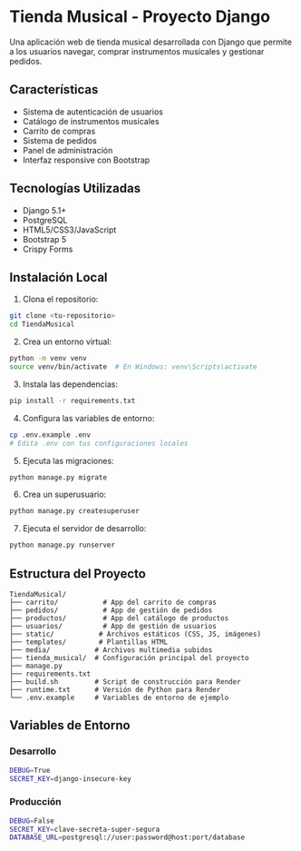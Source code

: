# Tienda Musical - Proyecto Django

Una aplicación web de tienda musical desarrollada con Django que permite a los usuarios navegar, comprar instrumentos musicales y gestionar pedidos.

## Características

- Sistema de autenticación de usuarios
- Catálogo de instrumentos musicales
- Carrito de compras
- Sistema de pedidos
- Panel de administración
- Interfaz responsive con Bootstrap

## Tecnologías Utilizadas

- Django 5.1+
- PostgreSQL
- HTML5/CSS3/JavaScript
- Bootstrap 5
- Crispy Forms

## Instalación Local

1. Clona el repositorio:
```bash
git clone <tu-repositorio>
cd TiendaMusical
```

2. Crea un entorno virtual:
```bash
python -m venv venv
source venv/bin/activate  # En Windows: venv\Scripts\activate
```

3. Instala las dependencias:
```bash
pip install -r requirements.txt
```

4. Configura las variables de entorno:
```bash
cp .env.example .env
# Edita .env con tus configuraciones locales
```

5. Ejecuta las migraciones:
```bash
python manage.py migrate
```

6. Crea un superusuario:
```bash
python manage.py createsuperuser
```

7. Ejecuta el servidor de desarrollo:
```bash
python manage.py runserver
```

## Estructura del Proyecto

```
TiendaMusical/
├── carrito/           # App del carrito de compras
├── pedidos/           # App de gestión de pedidos
├── productos/         # App del catálogo de productos
├── usuarios/          # App de gestión de usuarios
├── static/           # Archivos estáticos (CSS, JS, imágenes)
├── templates/        # Plantillas HTML
├── media/           # Archivos multimedia subidos
├── tienda_musical/  # Configuración principal del proyecto
├── manage.py
├── requirements.txt
├── build.sh         # Script de construcción para Render
├── runtime.txt      # Versión de Python para Render
└── .env.example     # Variables de entorno de ejemplo
```

## Variables de Entorno

### Desarrollo
```bash
DEBUG=True
SECRET_KEY=django-insecure-key
```

### Producción
```bash
DEBUG=False
SECRET_KEY=clave-secreta-super-segura
DATABASE_URL=postgresql://user:password@host:port/database
```
